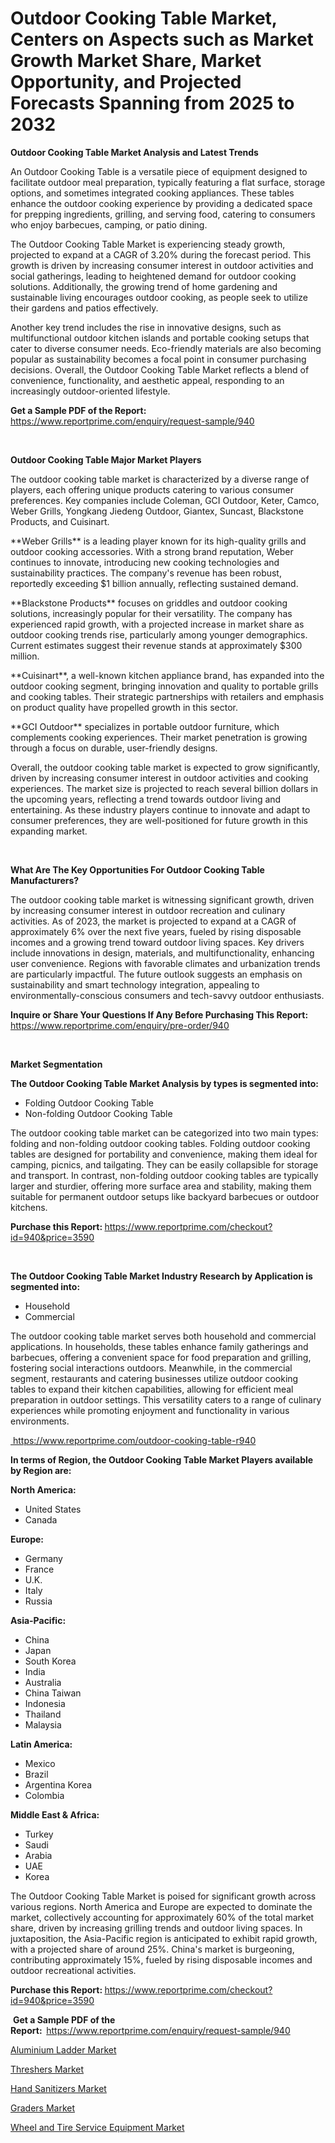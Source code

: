<p><h1>Outdoor Cooking Table Market, Centers on Aspects such as Market Growth Market Share, Market Opportunity, and Projected Forecasts Spanning from 2025 to 2032</h1></p><p><strong>Outdoor Cooking Table Market Analysis and Latest Trends</strong></p>
<p><p>An Outdoor Cooking Table is a versatile piece of equipment designed to facilitate outdoor meal preparation, typically featuring a flat surface, storage options, and sometimes integrated cooking appliances. These tables enhance the outdoor cooking experience by providing a dedicated space for prepping ingredients, grilling, and serving food, catering to consumers who enjoy barbecues, camping, or patio dining.</p><p>The Outdoor Cooking Table Market is experiencing steady growth, projected to expand at a CAGR of 3.20% during the forecast period. This growth is driven by increasing consumer interest in outdoor activities and social gatherings, leading to heightened demand for outdoor cooking solutions. Additionally, the growing trend of home gardening and sustainable living encourages outdoor cooking, as people seek to utilize their gardens and patios effectively.</p><p>Another key trend includes the rise in innovative designs, such as multifunctional outdoor kitchen islands and portable cooking setups that cater to diverse consumer needs. Eco-friendly materials are also becoming popular as sustainability becomes a focal point in consumer purchasing decisions. Overall, the Outdoor Cooking Table Market reflects a blend of convenience, functionality, and aesthetic appeal, responding to an increasingly outdoor-oriented lifestyle.</p></p>
<p><strong>Get a Sample PDF of the Report:&nbsp;</strong> <a href="https://www.reportprime.com/enquiry/request-sample/940?utm_campaign=2263&utm_medium=2&utm_source=Github&utm_content=ia&utm_term=18032025&utm_id=outdoor-cooking-table">https://www.reportprime.com/enquiry/request-sample/940</a></p>
<p>&nbsp;</p>
<p><strong>Outdoor Cooking Table Major Market Players</strong></p>
<p><p>The outdoor cooking table market is characterized by a diverse range of players, each offering unique products catering to various consumer preferences. Key companies include Coleman, GCI Outdoor, Keter, Camco, Weber Grills, Yongkang Jiedeng Outdoor, Giantex, Suncast, Blackstone Products, and Cuisinart.</p><p>**Weber Grills** is a leading player known for its high-quality grills and outdoor cooking accessories. With a strong brand reputation, Weber continues to innovate, introducing new cooking technologies and sustainability practices. The company's revenue has been robust, reportedly exceeding $1 billion annually, reflecting sustained demand.</p><p>**Blackstone Products** focuses on griddles and outdoor cooking solutions, increasingly popular for their versatility. The company has experienced rapid growth, with a projected increase in market share as outdoor cooking trends rise, particularly among younger demographics. Current estimates suggest their revenue stands at approximately $300 million.</p><p>**Cuisinart**, a well-known kitchen appliance brand, has expanded into the outdoor cooking segment, bringing innovation and quality to portable grills and cooking tables. Their strategic partnerships with retailers and emphasis on product quality have propelled growth in this sector.</p><p>**GCI Outdoor** specializes in portable outdoor furniture, which complements cooking experiences. Their market penetration is growing through a focus on durable, user-friendly designs. </p><p>Overall, the outdoor cooking table market is expected to grow significantly, driven by increasing consumer interest in outdoor activities and cooking experiences. The market size is projected to reach several billion dollars in the upcoming years, reflecting a trend towards outdoor living and entertaining. As these industry players continue to innovate and adapt to consumer preferences, they are well-positioned for future growth in this expanding market.</p></p>
<p>&nbsp;</p>
<p><strong>What Are The Key Opportunities For Outdoor Cooking Table Manufacturers?</strong></p>
<p><p>The outdoor cooking table market is witnessing significant growth, driven by increasing consumer interest in outdoor recreation and culinary activities. As of 2023, the market is projected to expand at a CAGR of approximately 6% over the next five years, fueled by rising disposable incomes and a growing trend toward outdoor living spaces. Key drivers include innovations in design, materials, and multifunctionality, enhancing user convenience. Regions with favorable climates and urbanization trends are particularly impactful. The future outlook suggests an emphasis on sustainability and smart technology integration, appealing to environmentally-conscious consumers and tech-savvy outdoor enthusiasts.</p></p>
<p><strong>Inquire or Share Your Questions If Any Before Purchasing This Report:</strong> <a href="https://www.reportprime.com/enquiry/pre-order/940?utm_campaign=2263&utm_medium=2&utm_source=Github&utm_content=ia&utm_term=18032025&utm_id=outdoor-cooking-table">https://www.reportprime.com/enquiry/pre-order/940</a></p>
<p>&nbsp;</p>
<p><strong>Market Segmentation</strong></p>
<p><strong>The Outdoor Cooking Table Market Analysis by types is segmented into:</strong></p>
<p><ul><li>Folding Outdoor Cooking Table</li><li>Non-folding Outdoor Cooking Table</li></ul></p>
<p><p>The outdoor cooking table market can be categorized into two main types: folding and non-folding outdoor cooking tables. Folding outdoor cooking tables are designed for portability and convenience, making them ideal for camping, picnics, and tailgating. They can be easily collapsible for storage and transport. In contrast, non-folding outdoor cooking tables are typically larger and sturdier, offering more surface area and stability, making them suitable for permanent outdoor setups like backyard barbecues or outdoor kitchens.</p></p>
<p><strong>Purchase this Report:&nbsp;</strong><a href="https://www.reportprime.com/checkout?id=940&price=3590&utm_campaign=2263&utm_medium=2&utm_source=Github&utm_content=ia&utm_term=18032025&utm_id=outdoor-cooking-table">https://www.reportprime.com/checkout?id=940&price=3590</a></p>
<p>&nbsp;</p>
<p><strong>The Outdoor Cooking Table Market Industry Research by Application is segmented into:</strong></p>
<p><ul><li>Household</li><li>Commercial</li></ul></p>
<p><p>The outdoor cooking table market serves both household and commercial applications. In households, these tables enhance family gatherings and barbecues, offering a convenient space for food preparation and grilling, fostering social interactions outdoors. Meanwhile, in the commercial segment, restaurants and catering businesses utilize outdoor cooking tables to expand their kitchen capabilities, allowing for efficient meal preparation in outdoor settings. This versatility caters to a range of culinary experiences while promoting enjoyment and functionality in various environments.</p></p>
<p><a href="https://www.reportprime.com/outdoor-cooking-table-r940?utm_campaign=2263&utm_medium=2&utm_source=Github&utm_content=ia&utm_term=18032025&utm_id=outdoor-cooking-table">&nbsp;https://www.reportprime.com/outdoor-cooking-table-r940</a></p>
<p><strong>In terms of Region, the Outdoor Cooking Table Market Players available by Region are:</strong></p>
<p>
    <p> <strong> North America: </strong>
        <ul>
            <li>United States</li>
            <li>Canada</li>
        </ul>
        </p> 
    <p> <strong> Europe: </strong>
        <ul>
            <li>Germany</li>
            <li>France</li>
            <li>U.K.</li>
            <li>Italy</li>
            <li>Russia</li>
        </ul>
        </p> 
    <p> <strong> Asia-Pacific: </strong>
        <ul>
            <li>China</li>
            <li>Japan</li>
            <li>South Korea</li>
            <li>India</li>
            <li>Australia</li>
            <li>China Taiwan</li>
            <li>Indonesia</li>
            <li>Thailand</li>
            <li>Malaysia</li>
        </ul>
        </p> 
    <p> <strong> Latin America: </strong>
        <ul>
            <li>Mexico</li>
            <li>Brazil</li>
            <li>Argentina Korea</li>
            <li>Colombia</li>
        </ul>
        </p> 
    <p> <strong> Middle East & Africa: </strong>
        <ul>
            <li>Turkey</li>
            <li>Saudi</li>
            <li>Arabia</li>
            <li>UAE</li>
            <li>Korea</li>
        </ul>
    </p>
    </p>
<p><p>The Outdoor Cooking Table Market is poised for significant growth across various regions. North America and Europe are expected to dominate the market, collectively accounting for approximately 60% of the total market share, driven by increasing grilling trends and outdoor living spaces. In juxtaposition, the Asia-Pacific region is anticipated to exhibit rapid growth, with a projected share of around 25%. China's market is burgeoning, contributing approximately 15%, fueled by rising disposable incomes and outdoor recreational activities.</p></p>
<p><strong>Purchase this Report: </strong><a href="https://www.reportprime.com/checkout?id=940&price=3590&utm_campaign=2263&utm_medium=2&utm_source=Github&utm_content=ia&utm_term=18032025&utm_id=outdoor-cooking-table">https://www.reportprime.com/checkout?id=940&price=3590</a></p>
<p>&nbsp;<strong>Get a Sample PDF of the Report:&nbsp;&nbsp;</strong><a href="https://www.reportprime.com/enquiry/request-sample/940?utm_campaign=2263&utm_medium=2&utm_source=Github&utm_content=ia&utm_term=18032025&utm_id=outdoor-cooking-table">https://www.reportprime.com/enquiry/request-sample/940</a></p>
<p><strong></strong></p>
<p><p><a href="https://github.com/hoganemken50/Market-Research-Report-List-1/blob/main/aluminium-ladder-market.md?utm_campaign=2263&utm_medium=2&utm_source=Github&utm_content=ia&utm_term=18032025&utm_id=outdoor-cooking-table">Aluminium Ladder Market</a></p><p><a href="https://www.linkedin.com/pulse/global-study-threshers-market-from-2025-2032-mean-cost-vbfue?utm_campaign=2263&utm_medium=2&utm_source=Github&utm_content=ia&utm_term=18032025&utm_id=outdoor-cooking-table">Threshers Market</a></p><p><a href="https://github.com/kuziaaring40/Market-Research-Report-List-1/blob/main/hand-sanitizers-market.md?utm_campaign=2263&utm_medium=2&utm_source=Github&utm_content=ia&utm_term=18032025&utm_id=outdoor-cooking-table">Hand Sanitizers Market</a></p><p><a href="https://www.linkedin.com/pulse/revenue-analysis-graders-market-projected-139-cagr-2025-bptie?utm_campaign=2263&utm_medium=2&utm_source=Github&utm_content=ia&utm_term=18032025&utm_id=outdoor-cooking-table">Graders Market</a></p><p><a href="https://www.linkedin.com/pulse/wheel-tire-service-equipment-market-trends-focusing-insight-o5d7e?utm_campaign=2263&utm_medium=2&utm_source=Github&utm_content=ia&utm_term=18032025&utm_id=outdoor-cooking-table">Wheel and Tire Service Equipment Market</a></p></p>